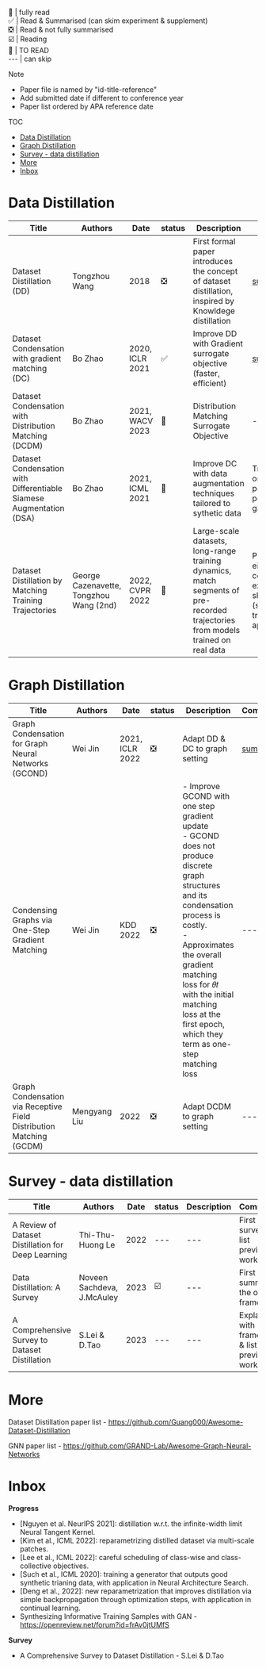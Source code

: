 💯 | fully read  
✅ | Read & Summarised (can skim experiment & supplement)  
❎ | Read & not fully summarised    
☑️ | Reading  
🔲 | TO READ  
--- | can skip

Note
- Paper file is named by "id-title-reference"
- Add submitted date if different to conference year
- Paper list ordered by APA reference date

TOC

- [Data Distillation](#data-distillation)
- [Graph Distillation](#graph-distillation)
- [Survey - data distillation](#survey---data-distillation)
- [More](#more)
- [Inbox](#inbox)

# Data Distillation

| Title | Authors | Date | status | Description | Comments |
| --- | --- | --- | --- | --- |--- |
| Dataset Distillation (DD) | Tongzhou Wang | 2018 | ❎ | First formal paper introduces the concept of dataset distillation, inspired by Knowldege distillation | [summary](DD%20-%20dataset%20distillation%20(Wang,%202018.11).md) |
| Dataset Condensation with gradient matching (DC) | Bo Zhao |2020, ICLR 2021 | ✅ | Improve DD with Gradient surrogate objective (faster, efficient) | [summary](DC%20-%20dataset%20condensation%20(Zhao,%202020.6).md) |
| Dataset Condensation with Distribution Matching (DCDM) |  Bo Zhao | 2021, WACV 2023  | 🔲 | Distribution Matching Surrogate Objective | --- |
| Dataset Condensation with Differentiable Siamese Augmentation (DSA) | Bo Zhao | 2021, ICML 2021 | 🔲 | Improve DC with data augmentation techniques tailored to sythetic data  | Traditional ones give poor performance gain | 
| Dataset Distillation by Matching Training Trajectories | George Cazenavette, Tongzhou Wang (2nd) | 2022, CVPR 2022 | 🔲 | Large-scale datasets, long-range training dynamics, match segments of pre-recorded trajectories from models trained on real data | Prior works either computational expensive or short range (single training step) approximation |

# Graph Distillation

| Title | Authors | Date | status | Description | Comments |
| --- | --- | --- |--- | --- | --- |
| Graph Condensation for Graph Neural Networks (GCOND) | Wei Jin | 2021, ICLR 2022  | ❎ | Adapt DD & DC to graph setting | [summary](GCOND%20(Jin,%202021.10).md) |
| Condensing Graphs via One-Step Gradient Matching |  Wei Jin | KDD 2022| ❎ | - Improve GCOND with one step gradient update <br/> - GCOND does not produce discrete graph structures and its condensation process is costly. <br/> - Approximates the overall gradient matching loss for 𝜃𝑡 with the initial matching loss at the first epoch, which they term as one-step matching loss | --- |
| Graph Condensation via Receptive Field Distribution Matching (GCDM) | Mengyang Liu | 2022| ❎ | Adapt DCDM to graph setting | --- |

# Survey - data distillation

| Title | Authors | Date | status | Description | Comments |
| --- | --- | --- | --- | --- | --- |
| A Review of Dataset Distillation for Deep Learning | Thi-Thu-Huong Le | 2022 | --- | --- | First survey to list previous work out |
| Data Distillation: A Survey | Noveen Sachdeva, J.McAuley | 2023 | ☑️ | --- | First to summarise the overal framework |
| A Comprehensive Survey to Dataset Distillation | S.Lei & D.Tao | 2023 | --- | --- | Explain with framework & list out previous works |


# More

Dataset Distillation paper list - https://github.com/Guang000/Awesome-Dataset-Distillation

GNN paper list - https://github.com/GRAND-Lab/Awesome-Graph-Neural-Networks

# Inbox

**Progress**

- [Nguyen et al. NeurIPS 2021]: distillation w.r.t. the infinite-width limit Neural Tangent Kernel.
- [Kim et al., ICML 2022]: reparametrizing distilled dataset via multi-scale patches.
- [Lee et al., ICML 2022]: careful scheduling of class-wise and class-collective objectives.
- [Such et al., ICML 2020]: training a generator that outputs good synthetic trianing data, with application in Neural Architecture Search.
- [Deng et al., 2022]: new reparametrization that improves distillation via simple backpropagation through optimization steps, with application in continual learning.
- Synthesizing Informative Training Samples with GAN - https://openreview.net/forum?id=frAv0jtUMfS

**Survey**

- A Comprehensive Survey to Dataset Distillation - S.Lei & D.Tao